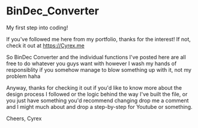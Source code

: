 # BinDec_Converter
My first step into coding!

If you've followed me here from my portfolio, thanks for the interest!
If not, check it out at https://Cyrex.me 

So BinDec Converter and the individual functions I've posted here are all free to do whatever you guys want with 
however I wash my hands of responsiblity if you somehow manage to blow something up with it, not my problem haha

Anyway, thanks for checking it out if you'd like to know more about the design process I followed or the logic behind the way I've built the file,
or you just have something you'd recommend changing drop me a comment and I might much about and drop a step-by-step for Youtube or something.

Cheers, Cyrex 
